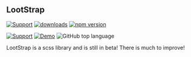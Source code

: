 ## LootStrap

[![Support](https://img.shields.io/badge/Support-white)](https://www.patreon.com/qrsln)
[![downloads](https://img.shields.io/npm/dm/@qrsln/lootstrap.svg)](https://npmcharts.com/compare/@qrsln/lootstrap?minimal=true)
[![npm version](https://badge.fury.io/js/%40qrsln%2Flootstrap.svg)](https://badge.fury.io/js/%40qrsln%2Flootstrap)

[![Support](https://img.shields.io/badge/GitHub-Repository-green)](https://github.com/krsln/Lootstrap)
[![Demo](https://img.shields.io/badge/Demo-blue)](https://krsln.github.io/NgLootBox/LootStrap)
![GitHub top language](https://img.shields.io/github/languages/top/krsln/Lootstrap)

LootStrap is a scss library and is still in beta! There is much to improve!
